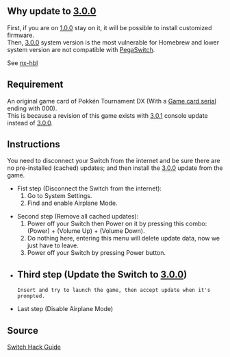 ## Why update to [3.0.0](3.0.0.md "wikilink")

First, if you are on [1.0.0](1.0.0.md "wikilink") stay on it, it will be
possible to install customized firmware.  
Then, [3.0.0](3.0.0.md "wikilink") system version is the most vulnerable
for Homebrew and lower system version are not compatible with
[PegaSwitch](PegaSwitch.md "wikilink").

See [nx-hbl](https://switchbrew.github.io/nx-hbl/)

## Requirement

An original game card of Pokkén Tournament DX (With a [Game card
serial](Game%20card%20serial.md "wikilink") ending with 000).  
This is because a revision of this game exists with
[3.0.1](3.0.1.md "wikilink") console update instead of
[3.0.0](3.0.0.md "wikilink").

## Instructions

You need to disconnect your Switch from the internet and be sure there
are no pre-installed (cached) updates; and then install the
[3.0.0](3.0.0.md "wikilink") update from the game.

  - Fist step (Disconnect the Switch from the internet):
    1.  Go to System Settings.
    2.  Find and enable Airplane Mode.

<!-- end list -->

  - Second step (Remove all cached updates):
    1.  Power off your Switch then Power on it by pressing this combo:
        (Power) + (Volume Up) + (Volume Down).
    2.  Do nothing here, entering this menu will delete update data, now
        we just have to leave.
    3.  Power off your Switch by pressing Power button.

<!-- end list -->

  - Third step (Update the Switch to [3.0.0](3.0.0.md "wikilink"))
      -   
        Insert and try to launch the game, then accept update when it's
        prompted.

<!-- end list -->

  - Last step (Disable Airplane Mode)

## Source

[Switch Hack Guide](https://switch.hacks.guide/)

